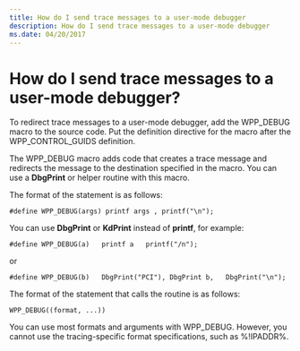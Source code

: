 ```yaml
---
title: How do I send trace messages to a user-mode debugger
description: How do I send trace messages to a user-mode debugger
ms.date: 04/20/2017
---
```


# How do I send trace messages to a user-mode debugger?


To redirect trace messages to a user-mode debugger, add the WPP\_DEBUG macro to the source code. Put the definition directive for the macro after the WPP\_CONTROL\_GUIDS definition.

The WPP\_DEBUG macro adds code that creates a trace message and redirects the message to the destination specified in the macro. You can use a **DbgPrint** or helper routine with this macro.

The format of the statement is as follows:

```
#define WPP_DEBUG(args) printf args , printf("\n");
```

You can use **DbgPrint** or **KdPrint** instead of **printf**, for example:

```
#define WPP_DEBUG(a)   printf a   printf("/n");
```

or

```
#define WPP_DEBUG(b)   DbgPrint("PCI"), DbgPrint b,   DbgPrint("\n");
```

The format of the statement that calls the routine is as follows:

```
WPP_DEBUG((format, ...))
```

You can use most formats and arguments with WPP\_DEBUG. However, you cannot use the tracing-specific format specifications, such as %!IPADDR%.

 

 





